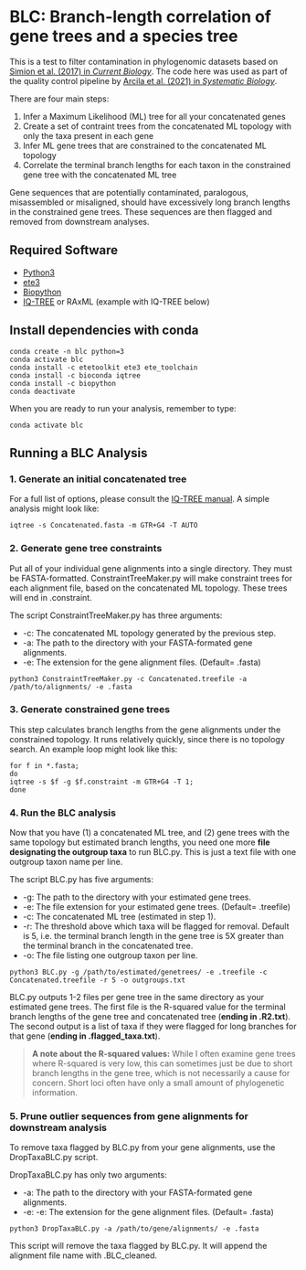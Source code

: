 # BLC: Branch-length correlation of gene trees and a species tree

This is a test to filter contamination in phylogenomic datasets based on [Simion et al. (2017) in *Current Biology*](https://www.sciencedirect.com/science/article/pii/S0960982217301999). The code here was used as part of the quality control pipeline by [Arcila et al. (2021) in *Systematic Biology*](https://academic.oup.com/sysbio/article-abstract/70/6/1123/6204118).

There are four main steps:
1. Infer a Maximum Likelihood (ML) tree for all your concatenated genes
2. Create a set of contraint trees from the concatenated ML topology with only the taxa present in each gene
3. Infer ML gene trees that are constrained to the concatenated ML topology
4. Correlate the terminal branch lengths for each taxon in the constrained gene tree with the concatenated ML tree

Gene sequences that are potentially contaminated, paralogous, misassembled or misaligned, should have excessively long branch lengths in the constrained gene trees. These sequences are then flagged and removed from downstream analyses. 

## Required Software
* [Python3](https://www.anaconda.com)
* [ete3](http://etetoolkit.org) 
* [Biopython](https://biopython.org)
* [IQ-TREE](http://www.iqtree.org) or RAxML (example with IQ-TREE below)

## Install dependencies with conda
```
conda create -n blc python=3
conda activate blc
conda install -c etetoolkit ete3 ete_toolchain
conda install -c bioconda iqtree
conda install -c biopython
conda deactivate
```

When you are ready to run your analysis, remember to type:

`conda activate blc`

## Running a BLC Analysis

### 1. Generate an initial concatenated tree

For a full list of options, please consult the [IQ-TREE manual](http://www.iqtree.org/doc/). A simple analysis might look like:

```
iqtree -s Concatenated.fasta -m GTR+G4 -T AUTO
```

### 2. Generate gene tree constraints

Put all of your individual gene alignments into a single directory. They must be FASTA-formatted. ConstraintTreeMaker.py will make constraint trees for each alignment file, based on the concatenated ML topology. These trees will end in .constraint.

The script ConstraintTreeMaker.py has three arguments:
- -c: The concatenated ML topology generated by the previous step.
- -a: The path to the directory with your FASTA-formated gene alignments.
- -e: The extension for the gene alignment files. (Default= .fasta)

```
python3 ConstraintTreeMaker.py -c Concatenated.treefile -a /path/to/alignments/ -e .fasta
```

### 3. Generate constrained gene trees

This step calculates branch lengths from the gene alignments under the constrained topology. It runs relatively quickly, since there is no topology search. An example loop might look like this:

```
for f in *.fasta;
do
iqtree -s $f -g $f.constraint -m GTR+G4 -T 1;
done
```

### 4. Run the BLC analysis

Now that you have (1) a concatenated ML tree, and (2) gene trees with the same topology but estimated branch lengths, you need one more **file designating the outgroup taxa** to run BLC.py. This is just a text file with one outgroup taxon name per line.

The script BLC.py has five arguments:
- -g: The path to the directory with your estimated gene trees.
- -e: The file extension for your estimated gene trees. (Default= .treefile)
- -c: The concatenated ML tree (estimated in step 1).
- -r: The threshold above which taxa will be flagged for removal. Default is 5, i.e. the terminal branch length in the gene tree is 5X greater than the terminal branch in the concatenated tree.
- -o: The file listing one outgroup taxon per line.

```
python3 BLC.py -g /path/to/estimated/genetrees/ -e .treefile -c Concatenated.treefile -r 5 -o outgroups.txt
```

BLC.py outputs 1-2 files per gene tree in the same directory as your estimated gene trees. The first file is the R-squared value for the terminal branch lengths of the gene tree and concatenated tree (**ending in .R2.txt**). The second output is a list of taxa if they were flagged for long branches for that gene (**ending in .flagged_taxa.txt**). 

> **A note about the R-squared values:** While I often examine gene trees where R-squared is very low, this can sometimes just be due to short branch lengths in the gene tree, which is not necessarily a cause for concern. Short loci often have only a small amount of phylogenetic information.

### 5. Prune outlier sequences from gene alignments for downstream analysis

To remove taxa flagged by BLC.py from your gene alignments, use the DropTaxaBLC.py script. 

DropTaxaBLC.py has only two arguments:
- -a: The path to the directory with your FASTA-formated gene alignments.
- -e: -e: The extension for the gene alignment files. (Default= .fasta)

```
python3 DropTaxaBLC.py -a /path/to/gene/alignments/ -e .fasta
```

This script will remove the taxa flagged by BLC.py. It will append the alignment file name with .BLC_cleaned.

